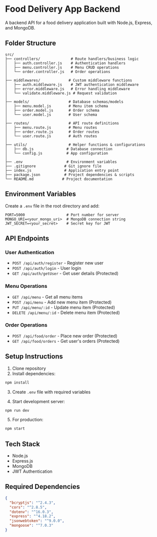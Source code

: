 
# Food Delivery App Backend

A backend API for a food delivery application built with Node.js, Express, and MongoDB.

## Folder Structure
```
src/
├── controllers/              # Route handlers/business logic
│   ├── auth.controller.js    # Authentication handlers
│   ├── menu.controller.js    # Menu CRUD operations
│   └── order.controller.js   # Order operations
│
├── middlewares/             # Custom middleware functions
│   ├── auth.middleware.js    # JWT authentication middleware
│   ├── error.middleware.js   # Error handling middleware
│   └── validate.middleware.js # Request validation
│
├── models/                  # Database schemas/models
│   ├── menu.model.js        # Menu item schema
│   ├── order.model.js       # Order schema
│   └── user.model.js        # User schema
│
├── routes/                  # API route definitions
│   ├── menu.route.js        # Menu routes
│   ├── order.route.js       # Order routes
│   └── user.route.js        # Auth routes
│
├── utils/                   # Helper functions & configurations
│   ├── db.js               # Database connection
│   └── config.js           # App configuration
│
├── .env                    # Environment variables
├── .gitignore             # Git ignore file
├── index.js               # Application entry point
├── package.json           # Project dependencies & scripts
└── README.md             # Project documentation
```

## Environment Variables

Create a `.env` file in the root directory and add:

```env
PORT=5000                   # Port number for server
MONGO_URI=<your_mongo_uri>  # MongoDB connection string 
JWT_SECRET=<your_secret>    # Secret key for JWT
```

## API Endpoints

### User Authentication
- `POST /api/auth/register` - Register new user
- `POST /api/auth/login` - User login
- `GET /api/auth/getUser` - Get user details (Protected)

### Menu Operations
- `GET /api/menu` - Get all menu items
- `POST /api/menu` - Add new menu item (Protected)
- `PUT /api/menu/:id` - Update menu item (Protected)
- `DELETE /api/menu/:id` - Delete menu item (Protected)

### Order Operations  
- `POST /api/food/order` - Place new order (Protected)
- `GET /api/food/orders` - Get user's orders (Protected)

## Setup Instructions

1. Clone repository
2. Install dependencies:
```bash
npm install
```

3. Create `.env` file with required variables

4. Start development server:
```bash
npm run dev
```

5. For production:
```bash 
npm start
```

## Tech Stack
- Node.js
- Express.js
- MongoDB
- JWT Authentication

## Required Dependencies
```json
{
  "bcryptjs": "^2.4.3",
  "cors": "^2.8.5", 
  "dotenv": "^16.0.3",
  "express": "^4.18.2",
  "jsonwebtoken": "^9.0.0",
  "mongoose": "^7.0.3"
}
```

